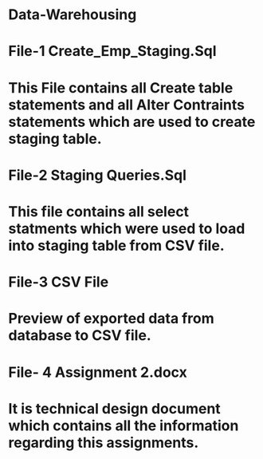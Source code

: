 # Data-Warehousing

# File-1 Create_Emp_Staging.Sql


# This File contains all Create table statements and all Alter Contraints statements which are used to create staging table.

# File-2 Staging Queries.Sql

# This file contains all select statments which were used to load into staging table from CSV file.

# File-3 CSV File

# Preview of exported data from database to CSV file.

# File- 4 Assignment 2.docx

# It is technical design document which contains all the information regarding this assignments.

